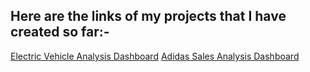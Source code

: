 ## Here are the links of my projects that I have created so far:-

[Electric Vehicle Analysis Dashboard](https://github.com/ayushshah17/Ayush_DataAnalytics/blob/main/Electric%20Vehicle%20Analysis/README.md)
[Adidas Sales Analysis Dashboard](https://github.com/ayushshah17/Ayush_DataAnalytics/tree/main/Adidas%20Sales%20Analysis)

